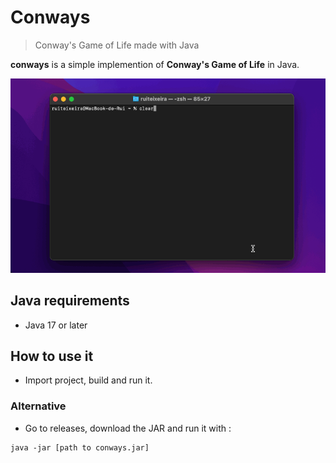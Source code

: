 # Conways
> Conway's Game of Life made with Java

**conways** is a simple implemention of **Conway's Game of Life**  in Java.

![In action](https://raw.githubusercontent.com/rtxx/conways/main/conways.gif)
## Java requirements

- Java 17 or later

## How to use it

- Import project, build and run it.


### Alternative
- Go to releases, download the JAR and run it with :
```
java -jar [path to conways.jar]
```



